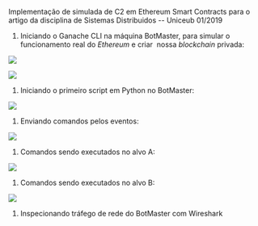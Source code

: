 Implementação de simulada de C2 em Ethereum Smart Contracts para o artigo da disciplina de Sistemas Distribuidos -- Uniceub 01/2019

1.  Iniciando o Ganache CLI na máquina BotMaster, para simular o funcionamento real do *Ethereum* e criar  nossa *blockchain* privada:

![](https://lh6.googleusercontent.com/bzl8Q-rv08Xsm9NZP5TSjEePF1vdbGgbo2FwZFSAC6KZkoKxkACqpakOaHwdcRdkdv4LHbTvj-mYHuInmNKszyViZB8MFbD0qbpuKjwKlfljFAjvOCsvoLu-kspQa2xfdoNmOsfb)

![](https://lh3.googleusercontent.com/4twot2uyjzncLLZJwsNQSN4l5ITu0DYVYQ-kfUUQcQysPuuSkeR_WgGsRK3aWxDIf2h9M2-3JFY8Jjlh_7R3V-gA4C9dJ381v46sNrZSyQ9ObhvmLopuZVd7AiMjkPDJptHx6lGx)

1.  Iniciando o primeiro script em Python no BotMaster:

![](https://lh6.googleusercontent.com/HOqg0u0kd9nLnpE5kX00lU5mkVU-wFNyqOFuBsClGSZqKSFX-kksZ3D93HqGawikPyNidrnbUl3Y5OrXoLTY26JaMVwcheH1ieXA3xJDzHwSpbN_4sZsb9NOU8yDsGYOIQgoZ_Fe)

1.  Enviando comandos pelos eventos:

![](https://lh5.googleusercontent.com/lU2UA0IeTR2f1u8PUn7TLzCXLr0K2egNSBCFkb3RnDLK8MA_kVnfoQH0c8svZ4SDkVEU39rvWHJyTeR_ku2fF_q2i7wOjolvGe6ljhNkGgNwMsCH2E4y4FcV5EzYcxjaRuG28Bzg)

1.  Comandos sendo executados no alvo A:

![](file:///tmp/lu16356kaa275.tmp/lu16356kaa27o_tmp_15dbde059a5b42d4.png)

1.  Comandos sendo executados no alvo B:

![](https://lh4.googleusercontent.com/MgIDUR16oIASzstGwDIC4LspdJSOM43Hw-D9ZfTrX54bzXrDTLFpj56TE47gnnUpn5I8-IHp1K0KZBrhPS07tmkzSadr8bLBcJzT1U0G3q9YPu3D1HjTmDlGGOxq_BvxCN-VxHRQ)

1.  Inspecionando tráfego de rede do BotMaster com Wireshark
